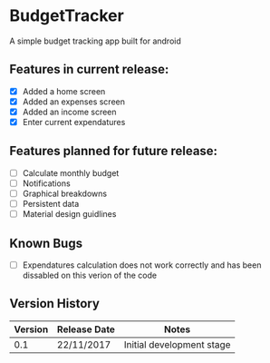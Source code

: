 # BudgetTracker
A simple budget tracking app built for android

## Features in current release:
- [X] Added a home screen
- [X] Added an expenses screen
- [X] Added an income screen
- [X] Enter current expendatures

## Features planned for future release:
- [ ] Calculate monthly budget
- [ ] Notifications
- [ ] Graphical breakdowns
- [ ] Persistent data
- [ ] Material design guidlines

## Known Bugs
- [ ] Expendatures calculation does not work correctly and has been dissabled on this verion of the code

## Version History
Version | Release Date | Notes
------------ | ------------- | -------------
0.1 | 22/11/2017 | Initial development stage

